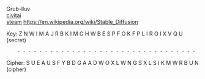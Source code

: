 Grub-lluv </br>
[civitai](https://civitai.com/user/NTHOMPSON/models) </br>
[steam](https://steamcommunity.com/id/RangerRules/)
https://en.wikipedia.org/wiki/Stable_Diffusion

Key:    Z N W I M   A J R B K   I M G H W   B E S P F   O K F P L   I R O I X   V Q U (secret)

        - - - - - - - - - - - - - - - - - - - - - - - - - - - - - - - - -

Cipher: S U E A U   S F Y B D   G A A D W   O X L W N   G S X L S   I K M W R   B U N (cipher)
